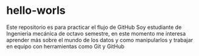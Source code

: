 # hello-worls
Este repositorio es para practicar el flujo de GitHub
Soy estudiante de Ingenieria mecánica de octavo semestre, en este momento me interesa aprender más sobre el mundo de los datos y como manipularlos y trabajar en equipo con herramientas como Git y GitHub
